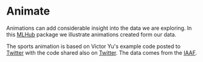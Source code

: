 Animate
=======

Animations can add considerable insight into the data we are
exploring. In this [MLHub](https://mlhub.ai) package we illustrate
animations created form our data.

The sports animation is based on Victor Yu's example code posted to
[Twitter](https://twitter.com/VictorYuEpi/status/1061012677907091457)
with the code shared also on
[Twitter](https://twitter.com/VictorYuEpi/status/1061681783920619521).
The data comes from the
[IAAF](https://www.iaaf.org/results/olympic-games/2016/the-xxxi-olympic-games-5771/men/decathlon/1500-metres/points).
